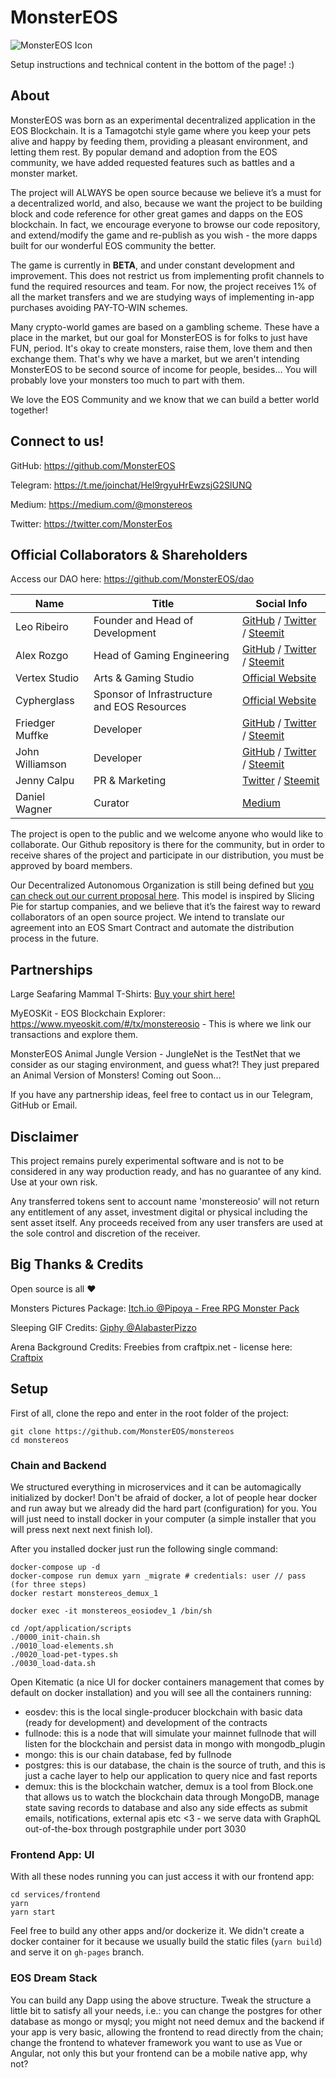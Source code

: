 # MonsterEOS

![MonsterEOS Icon](https://github.com/MonsterEOS/monstereos/raw/master/logo-monster.png)

Setup instructions and technical content in the bottom of the page! :)

## About
MonsterEOS was born as an experimental decentralized application in the EOS Blockchain. It is a Tamagotchi style game where you keep your pets alive and happy by feeding them, providing a pleasant environment, and letting them rest. By popular demand and adoption from the EOS community, we have added requested features such as battles and a monster market.

The project will ALWAYS be open source because we believe it’s a must for a decentralized world, and also, because we want the project to be building block and code reference for other great games and dapps on the EOS blockchain. In fact, we encourage everyone to browse our code repository, and extend/modify the game and re-publish as you wish - the more dapps built for our wonderful EOS community the better.

The game is currently in **BETA**, and under constant development and improvement. This does not restrict us from implementing profit channels to fund the required resources and team. For now, the project receives 1% of all the market transfers and we are studying ways of implementing in-app purchases avoiding PAY-TO-WIN schemes.

Many crypto-world games are based on a gambling scheme. These have a place in the market, but our goal for MonsterEOS is for folks to just have FUN, period. It's okay to create monsters, raise them, love them and then exchange them. That's why we have a market, but we aren't intending MonsterEOS to be second source of income for people, besides... You will probably love your monsters too much to part with them.

We love the EOS Community and we know that we can build a better world together!

## Connect to us!

GitHub: https://github.com/MonsterEOS

Telegram: https://t.me/joinchat/Hel9rgyuHrEwzsjG2SlUNQ

Medium: https://medium.com/@monstereos

Twitter: https://twitter.com/MonsterEos


## Official Collaborators & Shareholders

Access our DAO here: https://github.com/MonsterEOS/dao

Name | Title | Social Info
---|---|---
Leo Ribeiro | Founder and Head of Development | [GitHub](http://github.com/leordev) / [Twitter](https://twitter.com/leordev) / [Steemit](https://steemit.com/@leordev)
Alex Rozgo | Head of Gaming Engineering | [GitHub](http://github.com/rozgo) / [Twitter](https://twitter.com/rozgo) / [Steemit](https://steemit.com/@rozgo)
Vertex Studio | Arts & Gaming Studio | [Official Website](https://vertexstudio.github.io)
Cypherglass | Sponsor of Infrastructure and EOS Resources | [Official Website](https://cypherglass.com) | [Twitter](https://twitter.com/cypherglassbp) | [Youtube](https://www.youtube.com/channel/UCnXofUeO5w1dO9JGWWDdqPQ) | [Steemit](https://steemit.com/@cypherglass)
Friedger Muffke | Developer | [GitHub](http://github.com/friedger) / [Twitter](https://twitter.com/fmdroid) / [Steemit](https://steemit.com/@friedger)
John Williamson | Developer | [GitHub](http://github.com/velua) / [Twitter](https://twitter.com/velua) / [Steemit](https://steemit.com/@johnwilliamson)
Jenny Calpu | PR & Marketing | [Twitter](https://twitter.com/topkpop) / [Steemit](https://steemit.com/@topkpop)
Daniel Wagner | Curator | [Medium](https://medium.com/@tikuzero)

The project is open to the public and we welcome anyone who would like to collaborate. Our Github repository is there for the community, but in order to receive shares of the project and participate in our distribution, you must be approved by board members.

Our Decentralized Autonomous Organization is still being defined but [you can check out our current proposal here](https://github.com/MonsterEOS/dao/blob/master/README.md). This model is inspired by Slicing Pie for startup companies, and we believe that it’s the fairest way to reward collaborators of an open source project. We intend to translate our agreement into an EOS Smart Contract and automate the distribution process in the future.


##  Partnerships

Large Seafaring Mammal T-Shirts: [Buy your shirt here!](https://largeseafaringmammal.com/products/monstereos-x-lsm)

MyEOSKit - EOS Blockchain Explorer: https://www.myeoskit.com/#/tx/monstereosio - This is where we link our transactions and explore them.

MonsterEOS Animal Jungle Version - JungleNet is the TestNet that we consider as our staging environment, and guess what?! They just prepared an Animal Version of Monsters! Coming out Soon...

If you have any partnership ideas, feel free to contact us in our Telegram, GitHub or Email.


## Disclaimer

This project remains purely experimental software and is not to be considered in any way production ready, and has no guarantee of any kind. Use at your own risk.

Any transferred tokens sent to account name 'monstereosio' will not return any entitlement of any asset, investment digital or physical including the sent asset itself. Any proceeds received from any user transfers are used at the sole control and discretion of the receiver.


## Big Thanks & Credits

Open source is all :heart:

Monsters Pictures Package: [Itch.io @Pipoya - Free RPG Monster Pack](https://pipoya.itch.io/free-rpg-monster-pack)

Sleeping GIF Credits: [Giphy @AlabasterPizzo](https://giphy.com/stickers/zzz-snore-51WvIEoUKKHlGwgmgy)

Arena Background Credits: Freebies from craftpix.net - license here: [Craftpix](https://craftpix.net/file-licenses/)

## Setup

First of all, clone the repo and enter in the root folder of the project:

```
git clone https://github.com/MonsterEOS/monstereos
cd monstereos
```

### Chain and Backend

We structured everything in microservices and it can be automagically initialized by docker! Don't be afraid of docker, a lot of people hear docker and run away but we already did the hard part (configuration) for you. You will just need to install docker in your computer (a simple installer that you will press next next next finish lol).

After you installed docker just run the following single command:

```
docker-compose up -d
docker-compose run demux yarn _migrate # credentials: user // pass  (for three steps)
docker restart monstereos_demux_1

docker exec -it monstereos_eosiodev_1 /bin/sh

cd /opt/application/scripts
./0000_init-chain.sh
./0010_load-elements.sh
./0020_load-pet-types.sh
./0030_load-data.sh
```

Open Kitematic (a nice UI for docker containers management that comes by default on docker installation) and you will see all the containers running:

- eosdev: this is the local single-producer blockchain with basic data (ready for development) and development of the contracts
- fullnode: this is a node that will simulate your mainnet fullnode that will listen for the blockchain and persist data in mongo with mongodb_plugin
- mongo: this is our chain database, fed by fullnode
- postgres: this is our database, the chain is the source of truth, and this is just a cache layer to help our application to query nice and fast reports
- demux: this is the blockchain watcher, demux is a tool from Block.one that allows us to watch the blockchain data through MongoDB, manage state saving records to database and also any side effects as submit emails, notifications, external apis etc <3 - we serve data with GraphQL out-of-the-box through postgraphile under port 3030

### Frontend App: UI

With all these nodes running you can just access it with our frontend app:

```
cd services/frontend
yarn
yarn start
```

Feel free to build any other apps and/or dockerize it. We didn't create a docker container for it because we usually build the static files (`yarn build`) and serve it on `gh-pages` branch.

### EOS Dream Stack

You can build any Dapp using the above structure. Tweak the structure a little bit to satisfy all your needs, i.e.: you can change the postgres for other database as mongo or mysql; you might not need demux and the backend if your app is very basic, allowing the frontend to read directly from the chain; change the frontend to whatever framework you want to use as Vue or Angular, not only this but your frontend can be a mobile native app, why not?
